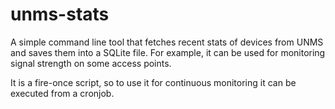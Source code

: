 # unms-stats

A simple command line tool that fetches recent stats of devices from UNMS and saves them into a SQLite file. For example, it can be used for monitoring signal strength on some access points. 

It is a fire-once script, so to use it for continuous monitoring it can be executed from a cronjob.  
